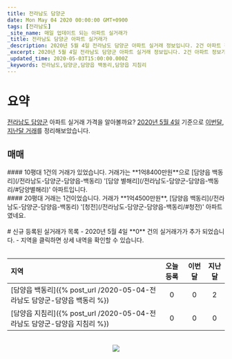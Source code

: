 ```yaml
---
title: 전라남도 담양군
date: Mon May 04 2020 00:00:00 GMT+0900
tags: [전라남도]
_site_name: 매일 업데이트 되는 아파트 실거래가
_title: 전라남도 담양군 아파트 실거래가
_description: 2020년 5월 4일 전라남도 담양군 아파트 실거래 정보입니다. 2건 아파트 정보가 있습니다.
_excerpt: 2020년 5월 4일 전라남도 담양군 아파트 실거래 정보입니다. 2건 아파트 정보가 있습니다.
_updated_time: 2020-05-03T15:00:00.000Z
_keywords: 전라남도,담양군,담양읍 백동리,담양읍 지침리
---
```



# 요약
<ins>전라남도 담양군</ins> 아파트 실거래 가격을 알아볼까요? <ins>2020년 5월 4일</ins> 기준으로 <ins>이번달, 지난달 거래</ins>를 정리해보았습니다.

## 매매
<div class="container">
<div class="six columns" markdown="1">
#### 10평대
1건의 거래가 있었습니다. 거래가는 **1억8400만원**으로 [담양읍 백동리](/전라남도-담양군-담양읍-백동리) '[담양 별해리](/전라남도-담양군-담양읍-백동리/#담양별해리)' 아파트입니다.
</div>
<div class="six columns" markdown="1">
#### 20평대
거래는 1건이었습니다. 거래가 **1억4500만원**, [담양읍 백동리](/전라남도-담양군-담양읍-백동리) '[청전](/전라남도-담양군-담양읍-백동리/#청전)' 아파트였네요.
</div>
</div>


<br>
# 신규 등록된 실거래가 목록
- 2020년 5월 4일 **0** 건의 실거래가가 추가 되었습니다.
- 지역을 클릭하면 상세 내역을 확인할 수 있습니다.
<br><br>

| 지역 | 오늘 등록 | 이번달 | 지난달 |
|:---|:---:|:---:|:---:|
| [담양읍 백동리]({% post_url /2020-05-04-전라남도 담양군-담양읍 백동리 %}) | 0 | 0 | 2|
| [담양읍 지침리]({% post_url /2020-05-04-전라남도 담양군-담양읍 지침리 %}) | 0 | 0 | 0|

<p align="center"><br><img src="https://via.placeholder.com/700x120"><br></p>
